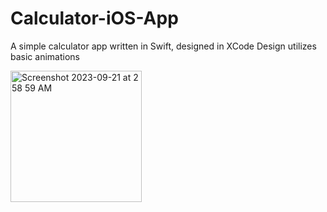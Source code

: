 # Calculator-iOS-App

A simple calculator app written in Swift, designed in XCode
Design utilizes basic animations

<img width="210" alt="Screenshot 2023-09-21 at 2 58 59 AM" src="https://github.com/ReyabSaluja/Calculator-iOS-App/assets/114021780/62d1d4d9-3f80-4945-88cf-7cd621c53d30">
